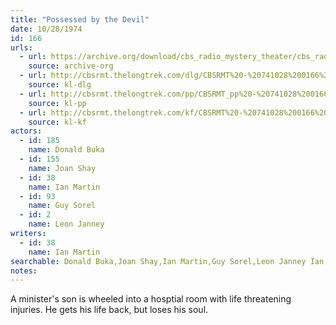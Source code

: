 ```yaml
---
title: "Possessed by the Devil"
date: 10/28/1974
id: 166
urls: 
  - url: https://archive.org/download/cbs_radio_mystery_theater/cbs_radio_mystery_theater-0151-0200.zip/cbs_radio_mystery_theater-0151-0200%2Fcbsrmt_0166_possessed_by_the_devil.mp3
    source: archive-org
  - url: http://cbsrmt.thelongtrek.com/dlg/CBSRMT%20-%20741028%200166%20Possessed%20by%20the%20Devil.mp3
    source: kl-dlg
  - url: http://cbsrmt.thelongtrek.com/pp/CBSRMT_pp%20-%20741028%200166%20Possessed%20by%20the%20Devil.mp3
    source: kl-pp
  - url: http://cbsrmt.thelongtrek.com/kf/CBSRMT%20-%20741028%200166%20Possessed%20By%20The%20Devil_kf.mp3
    source: kl-kf
actors:  
  - id: 185
    name: Donald Buka  
  - id: 155
    name: Joan Shay  
  - id: 38
    name: Ian Martin  
  - id: 93
    name: Guy Sorel  
  - id: 2
    name: Leon Janney
writers:  
  - id: 38
    name: Ian Martin
searchable: Donald Buka,Joan Shay,Ian Martin,Guy Sorel,Leon Janney Ian Martin
notes:  
---
```

A minister's son is wheeled into a hosptial room with life threatening injuries. He gets his life back, but loses his soul.